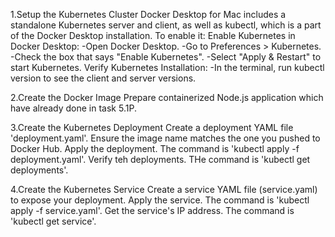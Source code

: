 1.Setup the Kubernetes Cluster
Docker Desktop for Mac includes a standalone Kubernetes server and client, as well as kubectl, which is a part of the Docker Desktop installation. To enable it:
Enable Kubernetes in Docker Desktop:
-Open Docker Desktop.
-Go to Preferences > Kubernetes.
-Check the box that says "Enable Kubernetes".
-Select "Apply & Restart" to start Kubernetes.
Verify Kubernetes Installation:
-In the terminal, run kubectl version to see the client and server versions.

2.Create the Docker Image
Prepare containerized Node.js application which have already done in task 5.1P.

3.Create the Kubernetes Deployment
Create a deployment YAML file 'deployment.yaml'. Ensure the image name matches the one you pushed to Docker Hub.
Apply the deployment. The command is 'kubectl apply -f deployment.yaml'.
Verify teh deployments. THe command is 'kubectl get deployments'.


4.Create the Kubernetes Service
Create a service YAML file (service.yaml) to expose your deployment.
Apply the service. The command is 'kubectl apply -f service.yaml'.
Get the service's IP address. The command is 'kubectl get service'.


